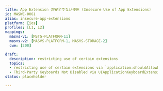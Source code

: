 ```yaml
---
title: App Extension の安全でない使用 (Insecure Use of App Extensions)
id: MASWE-0061
alias: insecure-app-extensions
platform: [ios]
profiles: [L1, L2]
mappings:
  masvs-v1: [MSTG-PLATFORM-11]
  masvs-v2: [MASVS-PLATFORM-1, MASVS-STORAGE-2]
  cwe: [200]

draft:
  description: restricting use of certain extensions
  topics:
  - restricting use of certain extensions via `application:shouldAllowExtensionPointIdentifier:`
  - Third-Party Keyboards Not Disabled via UIApplicationKeyboardExtensionPointIdentifier
status: placeholder

---
```


